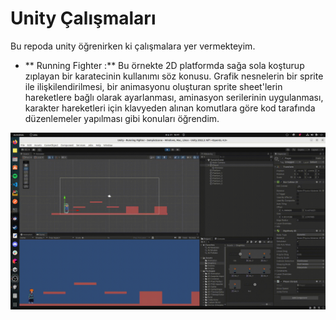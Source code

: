 # Unity Çalışmaları

Bu repoda unity öğrenirken ki çalışmalara yer vermekteyim.

- ** Running Fighter :** Bu örnekte 2D platformda sağa sola koşturup zıplayan bir karatecinin kullanımı söz konusu. Grafik nesnelerin bir sprite ile ilişkilendirilmesi, bir animasyonu oluşturan sprite sheet'lerin hareketlere bağlı olarak ayarlanması, aminasyon serilerinin uygulanması, karakter hareketleri için klavyeden alınan komutlara göre kod tarafında düzenlemeler yapılması gibi konuları öğrendim.

![Screenshots/running_fighter.gif](Screenshots/running_fighter.gif)
